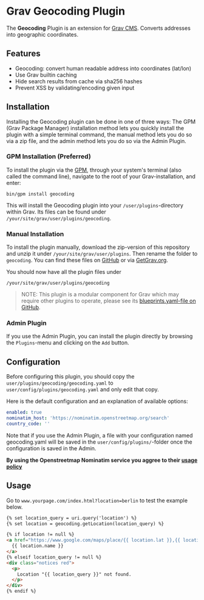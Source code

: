 # Grav Geocoding Plugin

The **Geocoding** Plugin is an extension for [Grav CMS](http://github.com/getgrav/grav). Converts addresses into geographic coordinates.

## Features
* Geocoding: convert human readable address into coordinates (lat/lon)
* Use Grav builtin caching
* Hide search results from cache via sha256 hashes
* Prevent XSS by validating/encoding given input

## Installation

Installing the Geocoding plugin can be done in one of three ways: The GPM (Grav Package Manager) installation method lets you quickly install the plugin with a simple terminal command, the manual method lets you do so via a zip file, and the admin method lets you do so via the Admin Plugin.

### GPM Installation (Preferred)

To install the plugin via the [GPM](http://learn.getgrav.org/advanced/grav-gpm), through your system's terminal (also called the command line), navigate to the root of your Grav-installation, and enter:

    bin/gpm install geocoding

This will install the Geocoding plugin into your `/user/plugins`-directory within Grav. Its files can be found under `/your/site/grav/user/plugins/geocoding`.

### Manual Installation

To install the plugin manually, download the zip-version of this repository and unzip it under `/your/site/grav/user/plugins`. Then rename the folder to `geocoding`. You can find these files on [GitHub](https://github.com/nico-hood/grav-plugin-geocoding) or via [GetGrav.org](http://getgrav.org/downloads/plugins#extras).

You should now have all the plugin files under

    /your/site/grav/user/plugins/geocoding

> NOTE: This plugin is a modular component for Grav which may require other plugins to operate, please see its [blueprints.yaml-file on GitHub](https://github.com/nico-hood/grav-plugin-geocoding/blob/master/blueprints.yaml).

### Admin Plugin

If you use the Admin Plugin, you can install the plugin directly by browsing the `Plugins`-menu and clicking on the `Add` button.

## Configuration

Before configuring this plugin, you should copy the `user/plugins/geocoding/geocoding.yaml` to `user/config/plugins/geocoding.yaml` and only edit that copy.

Here is the default configuration and an explanation of available options:

```yaml
enabled: true
nominatim_host: 'https://nominatim.openstreetmap.org/search'
country_code: ''
```

Note that if you use the Admin Plugin, a file with your configuration named geocoding.yaml will be saved in the `user/config/plugins/`-folder once the configuration is saved in the Admin.

**By using the Openstreetmap Nominatim service you aggree to their [usage policy](https://operations.osmfoundation.org/policies/nominatim/)**

## Usage

Go to `www.yourpage.com/index.html?location=berlin` to test the example below.

```html
{% set location_query = uri.query('location') %}
{% set location = geocoding.getLocation(location_query) %}

{% if location != null %}
<a href="https://www.google.com/maps/place/{{ location.lat }},{{ location.lon }}">
  {{ location.name }}
</a>
{% elseif location_query != null %}
<div class="notices red">
  <p>
    Location "{{ location_query }}" not found.
  </p>
</div>
{% endif %}
```
